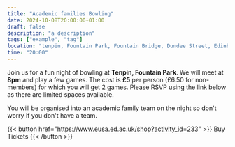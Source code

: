 ```yaml
---
title: "Academic families Bowling"
date: 2024-10-08T20:00:00+01:00
draft: false
description: "a description"
tags: ["example", "tag"]
location: "tenpin, Fountain Park, Fountain Bridge, Dundee Street, Edinburgh, EH11 1AW"
time: "20:00"
---
```

Join us for a fun night of bowling at **Tenpin, Fountain Park**. We will meet at **8pm** and play a few games. The cost is **£5** per person (£6.50 for non-members) for which you will get 2 games. Please RSVP using the link below as there are limited spaces available.

You will be organised into an academic family team on the night so don't worry if you don't have a team.

{{< button href="https://www.eusa.ed.ac.uk/shop?activity_id=233" >}}
Buy Tickets
{{< /button >}}

